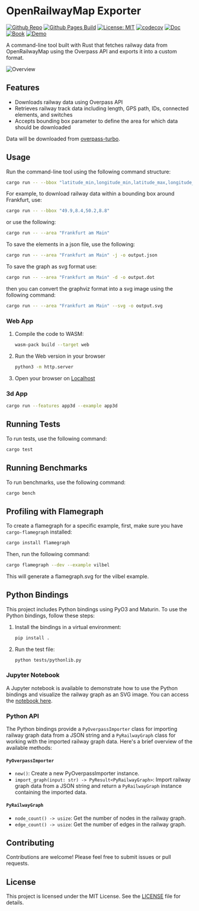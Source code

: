 # OpenRailwayMap Exporter

[![Github Repo](https://img.shields.io/badge/github-repo-green)](https://github.com/chriamue/openrailwaymap-exporter/)
[![Github Pages Build](https://github.com/chriamue/openrailwaymap-exporter/actions/workflows/gh-pages.yml/badge.svg)](https://chriamue.github.io/openrailwaymap-exporter/)
[![License: MIT](https://img.shields.io/badge/License-MIT-yellow.svg)](https://opensource.org/licenses/MIT)
[![codecov](https://codecov.io/gh/chriamue/openrailwaymap-exporter/branch/main/graph/badge.svg?token=TFJ8UT9W1J)](https://codecov.io/gh/chriamue/openrailwaymap-exporter)
[![Doc](https://img.shields.io/badge/Docs-online-green.svg)](https://chriamue.github.io/openrailwaymap-exporter/openrailwaymap_exporter/)
[![Book](https://img.shields.io/badge/Book-online-green.svg)](https://chriamue.github.io/openrailwaymap-exporter/book/)
[![Demo](https://img.shields.io/badge/Demo-online-green.svg)](https://chriamue.github.io/openrailwaymap-exporter/)

A command-line tool built with Rust that fetches railway data from OpenRailwayMap using the Overpass API and exports it into a custom format.

![Overview](https://www.plantuml.com/plantuml/proxy?cache=no&src=https://raw.githubusercontent.com/chriamue/openrailwaymap-exporter/main/docs/src/overview.puml)

## Features

- Downloads railway data using Overpass API
- Retrieves railway track data including length, GPS path, IDs, connected elements, and switches
- Accepts bounding box parameter to define the area for which data should be downloaded

Data will be downloaded from [overpass-turbo](https://overpass-turbo.eu/s/1ttN).

## Usage

Run the command-line tool using the following command structure:

```sh
cargo run -- --bbox "latitude_min,longitude_min,latitude_max,longitude_max"

```

For example, to download railway data within a bounding box around Frankfurt, use:

```sh
cargo run -- --bbox "49.9,8.4,50.2,8.8"
```

or use the following:

```sh
cargo run -- --area "Frankfurt am Main"
```

To save the elements in a json file, use the following:

```sh
cargo run -- --area "Frankfurt am Main" -j -o output.json
```

To save the graph as svg format use:

```sh
cargo run -- --area "Frankfurt am Main" -d -o output.dot
```

then you can convert the graphviz format into a svg image using the following command:

```sh
cargo run -- --area "Frankfurt am Main" --svg -o output.svg
```

### Web App

1. Compile the code to WASM:

    ```sh
    wasm-pack build --target web
    ```

2. Run the Web version in your browser

    ```sh
    python3 -m http.server
    ```

3. Open your browser on [Localhost](http://localhost:8000)

### 3d App

```sh
cargo run --features app3d --example app3d
```

## Running Tests

To run tests, use the following command:

```sh
cargo test
```

## Running Benchmarks

To run benchmarks, use the following command:

```sh
cargo bench
```

## Profiling with Flamegraph

To create a flamegraph for a specific example, first, make sure you have `cargo-flamegraph` installed:

```sh
cargo install flamegraph
```

Then, run the following command:

```sh
cargo flamegraph --dev --example vilbel
```

This will generate a flamegraph.svg for the vilbel example.


## Python Bindings

This project includes Python bindings using PyO3 and Maturin. To use the Python bindings, follow these steps:

1. Install the bindings in a virtual environment:

    ```sh
    pip install .
    ```

2. Run the test file:

    ```sh
    python tests/pythonlib.py
    ```

### Jupyter Notebook

A Jupyter notebook is available to demonstrate how to use the Python bindings and visualize the railway graph as an SVG image. You can access the [notebook here](Notebook.ipynb).

### Python API

The Python bindings provide a `PyOverpassImporter` class for importing railway graph data from a JSON string and a `PyRailwayGraph` class for working with the imported railway graph data. Here's a brief overview of the available methods:

#### `PyOverpassImporter`

- `new()`: Create a new PyOverpassImporter instance.
- `import_graph(input: str) -> PyResult<PyRailwayGraph>`: Import railway graph data from a JSON string and return a `PyRailwayGraph` instance containing the imported data.

#### `PyRailwayGraph`

- `node_count() -> usize`: Get the number of nodes in the railway graph.
- `edge_count() -> usize`: Get the number of edges in the railway graph.


## Contributing

Contributions are welcome! Please feel free to submit issues or pull requests.

## License

This project is licensed under the MIT License. See the [LICENSE](LICENSE) file for details.
